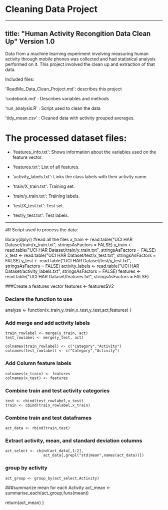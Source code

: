 # Cleaning Data Project
---
title: "Human Activity Recongition Data Clean Up"
Version 1.0
---
Data from a machine learning experiment involving measuring human activity through mobile phones was collected and had statistical analysis performed on it.  This project involved the clean up and extraction of that data.

Included files:

'ReadMe_Data_Clean_Project.md': describes this project

'codebook.md' : Describes variables and methods

'run_analysis.R' : Script used to clean the data

'tidy_mean.csv' : Cleaned data with activity grouped averages.

The processed dataset files:
=========================================
- 'features_info.txt': Shows information about the variables used on the feature vector.

- 'features.txt': List of all features.

- 'activity_labels.txt': Links the class labels with their activity name.

- 'train/X_train.txt': Training set.

- 'train/y_train.txt': Training labels.

- 'test/X_test.txt': Test set.

- 'test/y_test.txt': Test labels.

___________________________
#R Script used to process the data:

library(dplyr)
#read all the files
  x_train <- read.table("UCI HAR Dataset/train/x_train.txt",
                        stringsAsFactors = FALSE)
  y_train <- read.table("UCI HAR Dataset/train/y_train.txt",
                        stringsAsFactors = FALSE)
  x_test <- read.table("UCI HAR Dataset/test/x_test.txt",
                        stringsAsFactors = FALSE)
  y_test <- read.table("UCI HAR Dataset/test/y_test.txt",
                        stringsAsFactors = FALSE)
  activity_labels <- read.table("UCI HAR Dataset/activity_labels.txt",
                                stringsAsFactors = FALSE)
  features <- read.table("UCI HAR Dataset/features.txt",
                         stringsAsFactors = FALSE)
  
  ###Create a features vector
  features <- features$V2

### Declare the function to use
analyze <- function(x_train,y_train,x_test,y_test,act,features) {
  
  ### Add merge and add activity labels
    train_rowlabel <- merge(y_train, act)
    test_rowlabel <- merge(y_test, act)
  
    colnames(train_rowlabel) <- c("Category","Activity")
    colnames(test_rowlabel) <- c("Category","Activity")
  
  ### Add Column feature labels
    colnames(x_train) <- features
    colnames(x_test) <- features

  ### Combine train and test activity categories
    test <- cbind(test_rowlabel,x_test)
    train <- cbind(train_rowlabel,x_train)
  
  ### Combine train and test dataframes
    act_data <- rbind(train,test)
  
  ### Extract activity, mean, and standard deviation columns
    act_select <- cbind(act_data[,1:2],
                     act_data[,grepl("std|mean",names(act_data))])
  
  ### group by activity 
    act_group <- group_by(act_select,Activity)
  
  ###summarize mean for each Activity
    act_mean <- summarise_each(act_group,funs(mean))
  
  return(act_mean)
}

